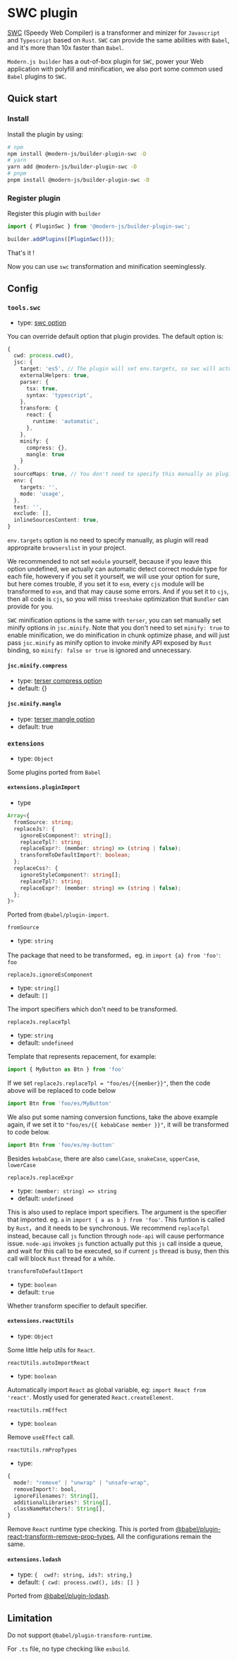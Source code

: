 # SWC plugin

[SWC](https://swc.rs/) (Speedy Web Compiler) is a transformer and minizer for `Javascript` and `Typescript` based on `Rust`. `SWC` can provide the same abilities with `Babel`, and it's more than 10x faster than `Babel`.

`Modern.js builder` has a out-of-box plugin for `SWC`, power your Web application with polyfill and minification, we also port some common used `Babel` plugins to `SWC`.

## Quick start

### Install

Install the plugin by using:

```bash
# npm
npm install @modern-js/builder-plugin-swc -D
# yarn
yarn add @modern-js/builder-plugin-swc -D
# pnpm
pnpm install @modern-js/builder-plugin-swc -D
```

### Register plugin

Register this plugin with `builder`

```js
import { PluginSwc } from '@modern-js/builder-plugin-swc';

builder.addPlugins([PluginSwc()]);
```

That's it !

Now you can use `swc` transformation and minification seeminglessly.

## Config

### `tools.swc`

- type: [swc option](https://swc.rs/docs/configuration/compilation)

You can override default option that plugin provides.
The default option is:

```typescript
{
  cwd: process.cwd(),
  jsc: {
    target: 'es5', // The plugin will set env.targets, so swc will actually ignore this.
    externalHelpers: true,
    parser: {
      tsx: true,
      syntax: 'typescript',
    },
    transform: {
      react: {
        runtime: 'automatic',
      },
    },
    minify: {
      compress: {},
      mangle: true
    }
  },
  sourceMaps: true, // You don't need to specify this manually as plugin will set this by builder's config.
  env: {
    targets: '',
    mode: 'usage',
  },
  test: '',
  exclude: [],
  inlineSourcesContent: true,
}
```

`env.targets` option is no need to specify manually, as plugin will read appropraite `browserslist` in your project.

We recommended to not set `module` yourself, because if you leave this option undefined, we actually can automatic detect correct module type for each file, howevery if you set it yourself, we will use your option for sure, but here comes trouble, if you set it to `esm`, every `cjs` module will be transformed to `esm`, and that may cause some errors. And if you set it to `cjs`, then all code is `cjs`, so you will miss `treeshake` optimization that `Bundler` can provide for you.

`SWC` minification options is the same with `terser`, you can set manually set minify options in `jsc.minify`. Note that you don't need to set `minify: true` to enable minification, we do minification in chunk optimize phase, and will just pass `jsc.minify` as minify option to invoke minify API exposed by `Rust` binding, so `minify: false or true` is ignored and unnecessary.

#### `jsc.minify.compress`

- type: [terser compress option](https://terser.org/docs/api-reference.html#compress-options)
- default: {}

#### `jsc.minify.mangle`

- type: [terser mangle option](https://terser.org/docs/api-reference.html#mangle-options)
- default: true

### `extensions`

- type: `Object`

Some plugins ported from `Babel`

#### `extensions.pluginImport`

- type

```typescript
Array<{
  fromSource: string;
  replaceJs?: {
    ignoreEsComponent?: string[];
    replaceTpl?: string;
    replaceExpr?: (member: string) => (string | false);
    transformToDefaultImport?: boolean;
  };
  replaceCss?: {
    ignoreStyleComponent?: string[];
    replaceTpl?: string;
    replaceExpr?: (member: string) => (string | false);
  };
}>
```

Ported from `@babel/plugin-import`.

`fromSource`

- type: `string`

The package that need to be transformed，eg. in `import {a} from 'foo'`: `foo`

`replaceJs.ignoreEsComponent`

- type: `string[]`
- default: `[]`

The import specifiers which don't need to be transformed.

`replaceJs.replaceTpl`

- type: `string`
- default: `undefineed`

Template that represents repacement, for example:

```javascript
import { MyButton as Btn } from 'foo'
```

If we set `replaceJs.replaceTpl = "foo/es/{{member}}"`, then the code above will be replaced to code below

```javascript
import Btn from 'foo/es/MyButton'
```

We also put some naming conversion functions, take the above example again, if we set it to `"foo/es/{{ kebabCase member }}"`, it will be transformed to code below.

```javascript
import Btn from 'foo/es/my-button'
```

Besides `kebabCase`, there are also `camelCase`, `snakeCase`, `upperCase`, `lowerCase`

`replaceJs.replaceExpr`

- type: `(member: string) => string`
- default: `undefineed`

This is also used to replace import specifiers. The argument is the specifier that imported. eg. `a` in `import { a as b } from 'foo'`.
This funtion is called by `Rust`，and it needs to be synchronous.
We recommend `replaceTpl` instead, because call `js` function through `node-api` will cause performance issue. `node-api` invokes `js` function actually put this `js` call inside a queue, and wait for this call to be executed, so if current `js` thread is busy, then this call will block `Rust` thread for a while.

`transformToDefaultImport`

- type: `boolean`
- default: `true`

Whether transform specifier to default specifier.

#### `extensions.reactUtils`

- type: `Object`

Some little help utils for `React`.

`reactUtils.autoImportReact`

- type: `boolean`

Automatically import `React` as global variable, eg: `import React from 'react'`.
Mostly used for generated `React.createElement`.

`reactUtils.rmEffect`

- type: `boolean`

Remove `useEffect` call.

`reactUtils.rmPropTypes`

- type:

```typescript
{
  mode?: "remove" | "unwrap" | "unsafe-wrap",
  removeImport?: bool,
  ignoreFilenames?: String[],
  additionalLibraries?: String[],
  classNameMatchers?: String[],
}
```

Remove `React` runtime type checking. This is ported from [@babel/plugin-react-transform-remove-prop-types](https://github.com/oliviertassinari/babel-plugin-transform-react-remove-prop-types), All the configurations remain the same.

#### `extensions.lodash`

- type: `{  cwd?: string, ids?: string,}`
- default: `{ cwd: process.cwd(), ids: [] }`

Ported from [@babel/plugin-lodash](https://github.com/lodash/babel-plugin-lodash).

## Limitation

Do not support `@babel/plugin-transform-runtime`.

For `.ts` file, no type checking like `esbuild`.

